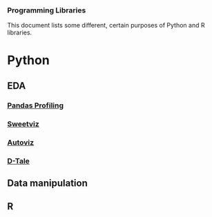 ### Programming Libraries

This document lists some different, certain purposes of Python and R libraries.  


# Python

## EDA

### [Pandas Profiling](https://github.com/ydataai/pandas-profiling)


### [Sweetviz](https://github.com/fbdesignpro/sweetviz)

### [Autoviz](https://github.com/AutoViML/AutoViz)

### [D-Tale](https://github.com/man-group/dtale)

## Data manipulation

## R
